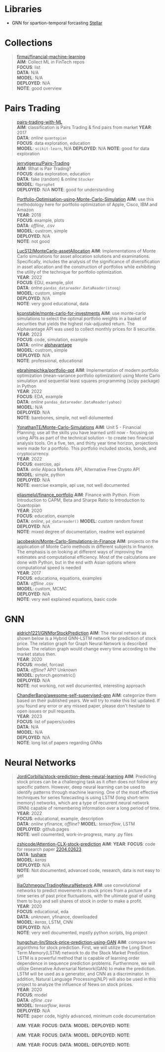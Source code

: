 # Libraries
- GNN for spartion-temporal forcasting [Stellar](https://stellargraph.readthedocs.io/en/stable/demos/time-series/gcn-lstm-time-series.html)

# Collections

> [firmai/financial-machine-learning](https://github.com/firmai/financial-machine-learning)  
__AIM__: Collect ML in FinTech repos  
__FOCUS__: list  
__DATA__: N/A  
__MODEL__: N/A  
__DEPLOYED__: N/A  
__NOTE__: good overview  

# Pairs Trading

> [pairs-trading-with-ML](https://github.com/marketneutral/pairs-trading-with-ML/tree/master)  
__AIM__: classification is Pairs Trading & find pairs from market
__YEAR__: 2017  
__DATA__: _online_ `quantopian`  
__FOCUS__: data exploration, education  
__MODEL__: `scikit-learn`, N/A
__DEPLOYED__: N/A
__NOTE__: good for data exploration

> [jerrytigerxu/Pairs-Trading](https://github.com/jerrytigerxu/Pairs-Trading)  
__AIM__: What is Pair Trading?  
__FOCUS__: data exploration, education  
__DATA__: fake (random) & _online_ `Stocker`  
__MODEL__: `fbprophet`  
__DEPLOYED__: N/A
__NOTE__: good for understanding

> [Portfolio-Optimisation-using-Monte-Carlo-Simulation](https://github.com/akashprem12/Portfolio-Optimisation-using-Monte-Carlo-Simulation/tree/master)
__AIM__:  use this methodology here for portfolio optimization of Apple, Cisco, IBM and Amazon  
__YEAR__: 2018  
__FOCUS__: example, plots  
__DATA__: _offline_, .csv    
__MODEL__: custrom, simple  
__DEPLOYED__: N/A  
__NOTE__: not good  

> [LucS12/MonteCarlo-assetAllocation](https://github.com/LucS12/MonteCarlo-assetAllocation)
__AIM__: Implementations of Monte Carlo simulations for asset allocation solutions and examinations. Specifically, includes the analysis of the significance of diversification in asset allocation and the construction of portfolios while exhibiting the utility of the technique for portfolio optimization.   
__YEAR__: 2022  
__FOCUS__: EDU, example, plot  
__DATA__: onlne `pandas_datareader.DataReader(stooq)`  
__MODEL__: custom, simple  
__DEPLOYED__: N/A  
__NOTE__: very good educational, data  

> [kconstable/monte-carlo-for-investments](https://github.com/kconstable/monte-carlo-for-investments)
__AIM__:   use monte-carlo simulations to select the optimal portfolio weights in a basket of securities that yields the highest risk-adjusted return. The Alphavantage API was used to collect monthly prices for 8 securitie. 
__YEAR__: 2023  
__FOCUS__: code, simulation, example  
__DATA__: _online_ [alphavantage](https://www.alphavantage.co/)   
__MODEL__: custrom, simple  
__DEPLOYED__: N/A  
__NOTE__: professional, educational   

> [ebrahimpichka/portfolio-opt](https://github.com/ebrahimpichka/portfolio-opt/tree/main)
__AIM__: Implementation of modern portfolio optimization (mean-variance portfolio optimization) using Monte Carlo simulation and sequential least squares programming (scipy package) in Python   
__YEAR__: 2022  
__FOCUS__: EDA, example  
__DATA__: _online_ `pandas_datareader.DataReader(yahoo)`    
__MODEL__: N/A  
__DEPLOYED__:  N/A  
__NOTE__: barebones, simple, not well dolumented  

> [YonathanTE/Monte-Carlo-Simulations](https://github.com/YonathanTE/Monte-Carlo-Simulations)
__AIM__: Unit 5 - Financial Planning; use all the skills you have learned until now - focusing on using APIs as part of the technical solution - to create two financial analysis tools. On a five, ten, and thirty year time horizon, projections were made for a portfolio. This portfolio included stocks, bonds, and cryptocurrency.  
__YEAR__: 2022  
__FOCUS__: exercise, api  
__DATA__: _onlie_  Alpaca Markets API, Alternative Free Crypto API  
__MODEL__: simple, python   
__DEPLOYED__: N/A  
__NOTE__: exercise example, api use, not well documented  

> [eliasmelul/finance_portfolio](https://github.com/eliasmelul/finance_portfolio)
__AIM__: Finance with Python. From Introduction to CAPM, Beta and Sharpe Ratio to Introduction to Quantopian  
__YEAR__: 2020  
__FOCUS__: education, example  
__DATA__: _online_, `pd_datareader()`
__MODEL__: _custom_ random forest  
__DEPLOYED__: N/A  
__NOTE__: mixed degree of documentation, readme well explained  

> [jacobeskin/Monte-Carlo-Simulations-in-Finance](https://github.com/jacobeskin/Monte-Carlo-Simulations-in-Finance)
__AIM__: projects on the application of Monte Carlo methods in different subjects in finance.  The emphasis is on looking at different ways of improving the estimates and computational efficiency. Most of the calculations are done with Python, but in the end with Asian options where computational speed is needed   
__YEAR__: 2017  
__FOCUS__: educationa, equations, examples  
__DATA__: _offline_ .csv  
__MODEL__: custom, MCMC  
__DEPLOYED__: N/A  
__NOTE__: very well explained equations, basic code  

# GNN

> [aldrich1221/GNNforStockPrediction](https://github.com/aldrich1221/GNNforStockPrediction)
__AIM__: The neural network as shown below is a Hybrid GNN–LSTM network for prediction of stock price. The relation graph for Graph Neural Network is described below. The relation graph would change every time according to the market status then.  
__YEAR__: 2020  
__FOCUS__: model, forcast  
__DATA__: _offline_? API? Unknown  
__MODEL__: pytorch.geometric()  
__DEPLOYED__: N/A  
__NOTE__: not working, not well documented, interesting approach  

> [ChandlerBang/awesome-self-supervised-gnn](https://github.com/ChandlerBang/awesome-self-supervised-gnn)
__AIM__: categorize them based on their published years. We will try to make this list updated. If you found any error or any missed paper, please don't hesitate to open issues or pull requests.  
__YEAR__: 2023  
__FOCUS__: list of papers/codes  
__DATA__: N/A  
__MODEL__: N/A  
__DEPLOYED__: N/A  
__NOTE__: long list of papers regarding GNNs  

# Neural Networks  

> [JordiCorbilla/stock-prediction-deep-neural-learning](https://github.com/JordiCorbilla/stock-prediction-deep-neural-learning)
__AIM__: Predicting stock prices can be a challenging task as it often does not follow any specific pattern. However, deep neural learning can be used to identify patterns through machine learning. One of the most effective techniques for series forecasting is using LSTM (long short-term memory) networks, which are a type of recurrent neural network (RNN) capable of remembering information over a long period of time.  
__YEAR__: 2022  
__FOCUS__: educational, example, description  
__DATA__: _online_ yfinance, _offline_?
__MODEL__: _tensorflow_, LSTM  
__DEPLOYED__: github.pages  
__NOTE__: well coumented, work-in-progress, many .py files  

> [zshicode/Attention-CLX-stock-prediction](https://github.com/zshicode/Attention-CLX-stock-prediction)
__AIM__:
__YEAR__:
__FOCUS__: code for research paper [2204.02623](https://arxiv.org/abs/2204.02623)  
__DATA__: [tushare](https://tushare.pro/)  
__MODEL__: _keras_  
__DEPLOYED__: N/A  
__NOTE__: Not documented, advanced code, research, data is not easy to get

> [IliaOzhmegov/TradingNeuralNetwork](https://github.com/IliaOzhmegov/TradingNeuralNetwork)
__AIM__: use convolutional networks to predict movements in stock prices from a picture of a time series of past price fluctuations, with the ultimate goal of using them to buy and sell shares of stock in order to make a profit.  
__YEAR__: 2020  
__FOCUS__: educational, eda  
__DATA__: _unknown_, yfinance, downloaded  
__MODEL__: _keras_, LSTM, CNN  
__DEPLOYED__: N/A  
__NOTE__: very well documented, mpstly python scripts, big project  

> [hungchun-lin/Stock-price-prediction-using-GAN](https://github.com/hungchun-lin/Stock-price-prediction-using-GAN)
__AIM__: compare two algorithms for stock prediction. First, we will utilize the Long Short Term Memory(LSTM) network to do the Stock Market Prediction. LSTM is a powerful method that is capable of learning order dependence in sequence prediction problems. Furthermore, we will utilize Generative Adversarial Network(GAN) to make the prediction. LSTM will be used as a generator, and CNN as a discriminator. In addition, Natural Language Processing(NLP) will also be used in this project to analyze the influence of News on stock prices.  
__YEAR__: 2020  
__FOCUS__: model  
__DATA__: _ofline_ .csv  
__MODEL__: _tensorflow_, _keras_  
__DEPLOYED__: N/A  
__NOTE__: paper code, highly advanced, minimum code documentation  

> []()
__AIM__:
__YEAR__:
__FOCUS__:
__DATA__:
__MODEL__:
__DEPLOYED__:
__NOTE__:

> []()
__AIM__:
__YEAR__:
__FOCUS__:
__DATA__:
__MODEL__:
__DEPLOYED__:
__NOTE__:

> []()
__AIM__:
__YEAR__:
__FOCUS__:
__DATA__:
__MODEL__:
__DEPLOYED__:
__NOTE__:




